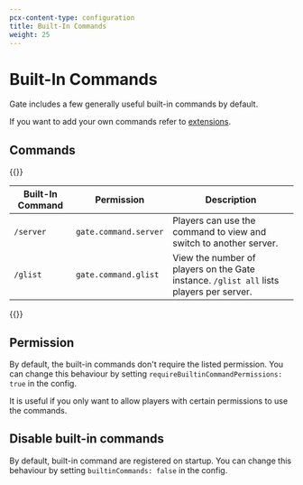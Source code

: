 ```yaml
---
pcx-content-type: configuration
title: Built-In Commands
weight: 25
---
```


# Built-In Commands

Gate includes a few generally useful built-in commands by default.

If you want to add your own commands refer to [extensions](../../extensions).


## Commands
{{<table-wrap>}}

| Built-In Command | Permission            | Description                                                                             |
|------------------|-----------------------|-----------------------------------------------------------------------------------------|
| `/server`        | `gate.command.server` | Players can use the command to view and switch to another server.                       |
| `/glist`         | `gate.command.glist`  | View the number of players on the Gate instance. `/glist all` lists players per server. |

{{</table-wrap>}}

## Permission

By default, the built-in commands don't require the listed permission.
You can change this behaviour by setting `requireBuiltinCommandPermissions: true` in the config.

It is useful if you only want to allow players with certain permissions to use the commands.

## Disable built-in commands

By default, built-in command are registered on startup.
You can change this behaviour by setting `builtinCommands: false` in the config.

